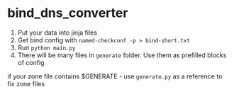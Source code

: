 # bind_dns_converter

1. Put your data into jinja files
2. Get bind config with ```named-checkconf -p > bind-short.txt```
3. Run ```python main.py```
4. There will be many files in ```generate``` folder. Use them as prefilled blocks of config

if your zone file contains $GENERATE - use ```generate.py``` as a reference to fix zone files
